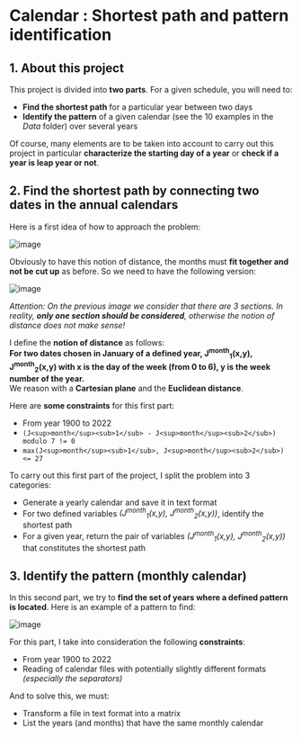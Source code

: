 # Calendar : Shortest path and pattern identification

## **1. About this project**

This project is divided into **two parts**. For a given schedule, you will need to:
  - **Find the shortest path** for a particular year between two days
  - **Identify the pattern** of a given calendar (see the 10 examples in the _Data_ folder) over several years

Of course, many elements are to be taken into account to carry out this project in particular **characterize the starting day of a year** or **check if a year is leap year or not**.

## **2. Find the shortest path by connecting two dates in the annual calendars**

Here is a first idea of how to approach the problem:

![image](https://user-images.githubusercontent.com/105392989/174974823-149e08a8-df25-4a30-947f-7609ad357e73.png)

Obviously to have this notion of distance, the months must **fit together and not be cut up** as before. So we need to have the following version: 

![image](https://user-images.githubusercontent.com/105392989/174974880-a65249e2-9365-4248-a35d-ac91aa470980.png)

_Attention: On the previous image we consider that there are 3 sections. In reality, **only one section should be considered**, otherwise the notion of distance does not make sense!_

I define the **notion of distance** as follows:  
**For two dates chosen in January of a defined year, J<sup>month</sup><sub>1</sub>(x,y), J<sup>month</sup><sub>2</sub>(x,y) with x is the day of the week (from 0 to 6), y is the week number of the year.**   
We reason with a **Cartesian plane** and the **Euclidean distance**.

Here are **some constraints** for this first part:
  - From year 1900 to 2022
  - ``` (J<sup>month</sup><sub>1</sub> - J<sup>month</sup><sub>2</sub>) modulo 7 != 0 ```
  - ``` max(J<sup>month</sup><sub>1</sub>, J<sup>month</sup><sub>2</sub>) <= 27 ```

To carry out this first part of the project, I split the problem into 3 categories: 
  - Generate a yearly calendar and save it in text format
  - For two defined variables _(J<sup>month</sup><sub>1</sub>(x,y), J<sup>month</sup><sub>2</sub>(x,y))_, identify the shortest path 
  - For a given year, return the pair of variables _(J<sup>month</sup><sub>1</sub>(x,y), J<sup>month</sup><sub>2</sub>(x,y))_ that constitutes the shortest path

## **3. Identify the pattern (monthly calendar)**

In this second part, we try to **find the set of years where a defined pattern is located**. Here is an example of a pattern to find: 

![image](https://user-images.githubusercontent.com/105392989/174982463-8ee12774-b0ca-4a1b-b15c-7a986a645a3b.png)

For this part, I take into consideration the following **constraints**: 
  - From year 1900 to 2022
  - Reading of calendar files with potentially slightly different formats _(especially the separators)_

And to solve this, we must:
- Transform a file in text format into a matrix
- List the years (and months) that have the same monthly calendar
